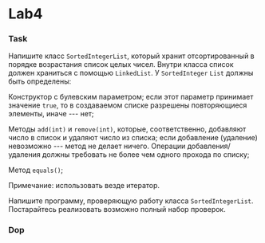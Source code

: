 # Lab4

### Task
Напишите класс `SortedIntegerList`, который хранит отсортированный в порядке возрастания список целых чисел. Внутри класса список должен храниться с помощью `LinkedList`. У `SortedInteger` `List` должны быть определены:

Конструктор с булевским параметром; если этот параметр принимает значение `true`, то в  создаваемом списке разрешены повторяющиеся элементы, иначе --- нет;

Методы `add(int)` и `remove(int)`, которые, соответственно, добавляют число в список и удаляют число из списка; если добавление (удаление) невозможно --- метод не делает ничего. Операции добавления/удаления должны требовать не более чем одного прохода по списку;

Метод 	`equals()`;

Примечание: использовать везде итератор.

Напишите программу, проверяющую работу класса `SortedIntegerList`. Постарайтесь реализовать возможно полный набор проверок.

### Dop